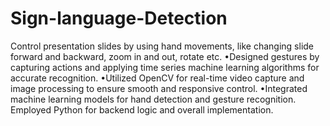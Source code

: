 # Sign-language-Detection

Control presentation slides by using hand movements, like changing slide forward and backward, zoom in and out,
rotate etc.
•Designed gestures by capturing actions and applying time series machine learning algorithms for accurate recognition.
•Utilized OpenCV for real-time video capture and image processing to ensure smooth and responsive control.
•Integrated machine learning models for hand detection and gesture recognition. Employed Python for backend logic
and overall implementation.
